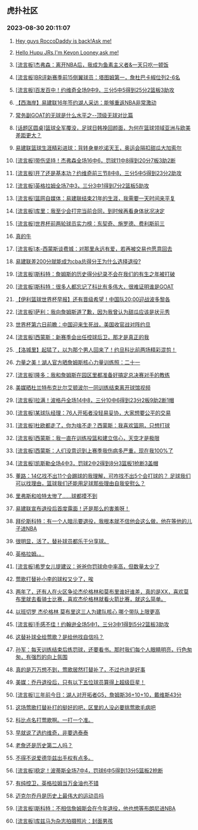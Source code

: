 ## 虎扑社区 
### 2023-08-30 20:11:07

1. [Hey guys RoccoDaddy is back!Ask me!](https://bbs.hupu.com/61903591.html)

2. [Hello Hupu JRs,I'm Kevon Looney,ask me!](https://bbs.hupu.com/61902817.html)

3. [[流言板]杰弗森：离开NBA后，我成为鱼素主义者&一天只吃一顿饭](https://bbs.hupu.com/61904984.html)

4. [[流言板]BR评新赛季前15侧翼球员：塔图姆第一，詹杜巴卡椒位列2-6名](https://bbs.hupu.com/61904155.html)

5. [[流言板]百发百中！约维奇全场9中9，三分5中5得到25分2篮板3助攻](https://bbs.hupu.com/61904332.html)

6. [【西海岸】易建联16年签约湖人采访：能够重返NBA非常激动](https://bbs.hupu.com/61901733.html)

7. [常务副GOAT的无球是什么水平之--顶级无球对比篇](https://bbs.hupu.com/61900076.html)

8. [[话题区圆桌]篮球全军覆没，足球日韩挽回颜面，为何在篮球领域亚洲与欧美差距更大？](https://bbs.hupu.com/61899175.html)

9. [易建联篮球生涯精彩进球：背转身单吃诺天王，奥运会隔扣甜瓜大加索尔](https://bbs.hupu.com/61898983.html)

10. [[流言板]带伤坚持！杰弗森全场16中6，罚球11中8得到20分7板3助2断](https://bbs.hupu.com/61904779.html)

11. [[流言板]开了还是基本功？约维奇前三节8中8，三分5中5得到23分2助攻](https://bbs.hupu.com/61904036.html)

12. [[流言板]英格拉姆全场7中3，三分3中1得到7分2篮板5助攻](https://bbs.hupu.com/61904806.html)

13. [[流言板]篮网自媒体：易建联结束21年的生涯，我需要一天时间来平复](https://bbs.hupu.com/61899707.html)

14. [[流言板]库里：我至少会打完当前合同，到时候再看身体状况决定](https://bbs.hupu.com/61897702.html)

15. [[流言板]世界杯前两轮球员实力榜：东契奇、施罗德、费利斯前三](https://bbs.hupu.com/61897953.html)

16. [真的牛](https://bbs.hupu.com/61899686.html)

17. [[流言板]本-西蒙斯谈费城：对那里永远有爱，若再被交易也愿意回去](https://bbs.hupu.com/61902321.html)

18. [易建联差200分就能成为cba总得分王为什么选择退役?](https://bbs.hupu.com/61902854.html)

19. [[流言板]斯科特：詹姆斯的历史得分纪录不会在我们的有生之年被打破](https://bbs.hupu.com/61903224.html)

20. [[流言板]斯科特：很多人都忘记了科比有多伟大，很难证明谁是GOAT](https://bbs.hupu.com/61902704.html)

21. [【伊利篮球世界杯早报】还有晋级希望！中国队20:00迎战波多黎各](https://bbs.hupu.com/61892518.html)

22. [[流言板]萨利：我向詹姆斯道了歉，因为我曾认为甜瓜应该是状元秀](https://bbs.hupu.com/61902863.html)

23. [世界杯第六日前瞻：中国迎来生死战，美国收官战对阵约旦](https://bbs.hupu.com/61897732.html)

24. [[流言板]西蒙斯：新赛季会出任控球后卫，那才是真正的我](https://bbs.hupu.com/61902941.html)

25. [【洛城里】起猛了，以为那个男人回来了！约旦科比前两场精彩混剪！](https://bbs.hupu.com/61900752.html)

26. [力量之美！湖人官方晒詹姆斯核心力量训练照：二十一](https://bbs.hupu.com/61896409.html)

27. [[流言板]隆多：我和詹姆斯在园区里都准备好搞定总决赛对手的教练](https://bbs.hupu.com/61897014.html)

28. [美媒晒杜兰特布克比尔艾顿波尔一同训练结束离开球馆视频](https://bbs.hupu.com/61899784.html)

29. [[流言板]拉满！波格丹全场14中8，三分10中6得到23分2板9助2断1帽](https://bbs.hupu.com/61904336.html)

30. [[流言板]某球队经理：76人开拓者没轻易妥协，大家想要公平的交易](https://bbs.hupu.com/61899499.html)

31. [[流言板]杜欧都走了，你为啥不走？西蒙斯：我喜欢篮网，只想打球](https://bbs.hupu.com/61904674.html)

32. [[流言板]西蒙斯：我一直在训练投篮和建立信心，天空才是极限](https://bbs.hupu.com/61904610.html)

33. [[流言板]西蒙斯：人们没意识到上赛季我伤病多严重，现在我100%了](https://bbs.hupu.com/61898647.html)

34. [[流言板]凯斯勒全场4中3，罚球2中2得到8分3篮板1抢断3盖帽](https://bbs.hupu.com/61904826.html)

35. [董路：14亿找不出11个会踢球的我理解，可咋找不出5个会打球的？  足球我们可以找理由，篮球我们还能用足球那些理由自我安慰么？](https://bbs.hupu.com/61902722.html)

36. [里弗斯和哈特太惨了……球都摸不到](https://bbs.hupu.com/61903714.html)

37. [易建联宣布退役后首度露面！还是那么的害羞呀！](https://bbs.hupu.com/61902034.html)

38. [拜伦斯科特：有一个人暗示要退役，我根本就不信他会这么做，他在等他的儿子进NBA](https://bbs.hupu.com/61903856.html)

39. [很明显，活了，替补球员都乐于分享球。](https://bbs.hupu.com/61903718.html)

40. [英格拉姆。。](https://bbs.hupu.com/61904565.html)

41. [[流言板]希罗女儿提建议：爸爸你罚球命中率高，但数量太少了](https://bbs.hupu.com/61904069.html)

42. [莺歌打替补小李的球权又少了，唉](https://bbs.hupu.com/61903641.html)

43. [两年了，还有人在火区争论杰伦格林和莫布里谁好谁差，真的是XX，喜欢莫布里就去看骑士比赛，喜欢杰伦格林就看火箭比赛，就这么简单。](https://bbs.hupu.com/61897801.html)

44. [以班切罗 杰伦格林 莫布里这三人为建队核心 哪个带队上限更高](https://bbs.hupu.com/61897051.html)

45. [[流言板]手感不佳！约翰逊全场5中1，三分3中1得到5分2篮板3助攻](https://bbs.hupu.com/61904817.html)

46. [这替补球全给莺歌？是给他找自信吗？](https://bbs.hupu.com/61904551.html)

47. [孙军：每天训练结束后练罚球，还要看书。那时我们每个人眼睛明亮，行色匆匆，有强烈的向上氛围](https://bbs.hupu.com/61901941.html)

48. [真的是万万想不到，莺歌居然打替补了，不过也许是好事](https://bbs.hupu.com/61904095.html)

49. [美媒：乔丹退役后，只有以下五位球员算得上超级巨星！](https://bbs.hupu.com/61902037.html)

50. [[流言板]三年前今日：湖人对开拓者G5，詹姆斯36+10+10，戴维斯43分](https://bbs.hupu.com/61897058.html)

51. [这场莺歌打替补打的挺好的吧，区里的人没必要挑莺歌毛病吧](https://bbs.hupu.com/61905169.html)

52. [科比点名打莺歌啊。一打一个准。](https://bbs.hupu.com/61903762.html)

53. [早就说了选约维奇，非要选泰泰](https://bbs.hupu.com/61905154.html)

54. [老詹还是历史第二人吗？](https://bbs.hupu.com/61905136.html)

55. [不得不说爱德华兹出手权有点多。](https://bbs.hupu.com/61904086.html)

56. [[流言板]稳定！波蒂斯全场7中4，罚球6中5得到13分5篮板2抢断](https://bbs.hupu.com/61904838.html)

57. [有纯控卫，英格拉姆当万金油也不错](https://bbs.hupu.com/61903715.html)

58. [迈克尔乔丹是历史上最伟大的运动员吗](https://bbs.hupu.com/61905249.html)

59. [[流言板]斯科特：不相信詹姆斯会在今年退役，他也想等布朗尼进NBA](https://bbs.hupu.com/61905346.html)

60. [[流言板]库兹马为杂志拍摄照片：封面男孩️](https://bbs.hupu.com/61903913.html)

